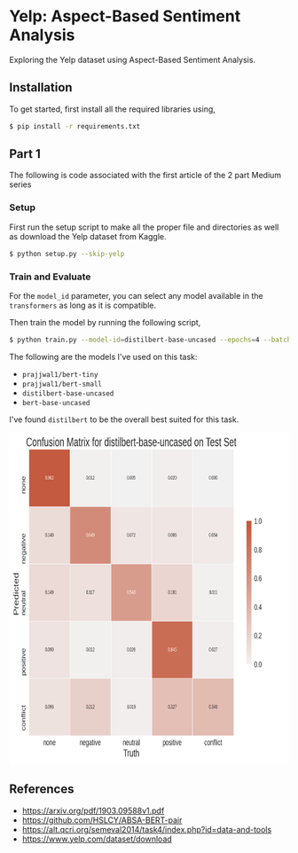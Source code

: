 # Yelp: Aspect-Based Sentiment Analysis
Exploring the Yelp dataset using Aspect-Based Sentiment Analysis.

## Installation

To get started, first install all the required libraries using,
```sh
$ pip install -r requirements.txt
```

## Part 1

The following is code associated with the first article of the 2 part Medium series

### Setup
First run the setup script to make all the proper file and directories as well as
download the Yelp dataset from Kaggle.
```sh
$ python setup.py --skip-yelp
```

### Train and Evaluate
For the `model_id` parameter, you can select any model available in the `transformers` as long as it is compatible.

Then train the model by running the following script,
```sh
$ python train.py --model-id=distilbert-base-uncased --epochs=4 --batch-size=24 --lr=5e-2
```

The following are the models I've used on this task:
* `prajjwal1/bert-tiny`
* `prajjwal1/bert-small`
* `distilbert-base-uncased`
* `bert-base-uncased`

I've found `distilbert` to be the overall best suited for this task.

<img src="charts/distilbert-base-uncased/confusion.png" alt="drawing" height="600" width="750"/>


## References
* https://arxiv.org/pdf/1903.09588v1.pdf
* https://github.com/HSLCY/ABSA-BERT-pair
* https://alt.qcri.org/semeval2014/task4/index.php?id=data-and-tools
* https://www.yelp.com/dataset/download
